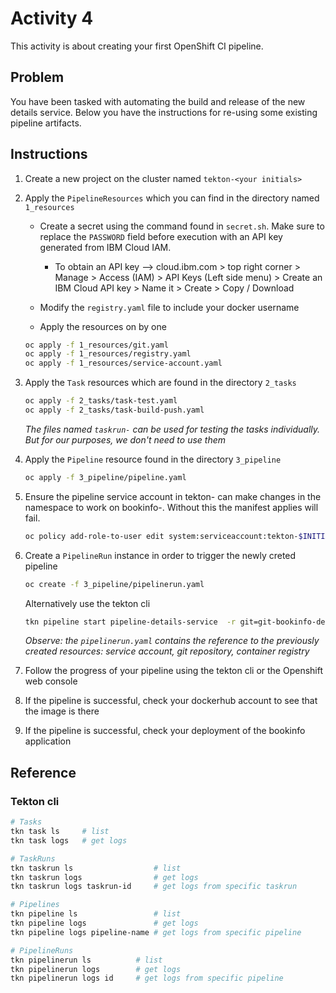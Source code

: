# Activity 4

This activity is about creating your first OpenShift CI pipeline.

## Problem

You have been tasked with automating the build and release of the new details service. Below you have the instructions for re-using some existing pipeline artifacts.

## Instructions

1. Create a new project on the cluster named `tekton-<your initials>`

2. Apply the `PipelineResources` which you can find in the directory named `1_resources`
   - Create a secret using the command found in `secret.sh`. Make sure to replace the `PASSWORD` field before execution with an API key generated from IBM Cloud IAM.
     - To obtain an API key --> cloud.ibm.com > top right corner > Manage > Access (IAM) > API Keys (Left side menu) > Create an IBM Cloud API key > Name it > Create > Copy / Download
   - Modify the `registry.yaml` file to include your docker username

   - Apply the resources on by one

   ```bash
   oc apply -f 1_resources/git.yaml
   oc apply -f 1_resources/registry.yaml
   oc apply -f 1_resources/service-account.yaml
   ```

3. Apply the `Task` resources which are found in the directory `2_tasks`

    ```bash
   oc apply -f 2_tasks/task-test.yaml
   oc apply -f 2_tasks/task-build-push.yaml
   ```

    *The files named `taskrun-` can be used for testing the tasks individually. But for our purposes, we don't need to use them*

4. Apply the `Pipeline` resource found in the directory `3_pipeline`

    ```bash
   oc apply -f 3_pipeline/pipeline.yaml
   ```

5. Ensure the pipeline service account in tekton-<id> can make changes in the namespace to work on bookinfo-<id>. Without this the manifest applies will fail.

    ```bash
   oc policy add-role-to-user edit system:serviceaccount:tekton-$INITIALS:pipeline -n bookinfo-$INITIALS
    ```


6. Create a `PipelineRun` instance in order to trigger the newly creted pipeline

    ```bash
   oc create -f 3_pipeline/pipelinerun.yaml
   ```
   Alternatively use the tekton cli
   ```bash
   tkn pipeline start pipeline-details-service  -r git=git-bookinfo-details  -r image=dockerhub-bookinfo-details  -p  TARGET_DIRECTORY=activity3 -p NAMESPACE=bookinfo-jb
   ```

   *Observe: the `pipelinerun.yaml` contains the reference to the previously created resources: service account, git repository, container registry*

7. Follow the progress of your pipeline using the tekton cli or the Openshift web console

8. If the pipeline is successful, check your dockerhub account to see that the image is there

9. If the pipeline is successful, check your deployment of the bookinfo application 


## Reference

### Tekton cli

```bash
# Tasks
tkn task ls     # list
tkn task logs   # get logs

# TaskRuns
tkn taskrun ls                  # list
tkn taskrun logs                # get logs
tkn taskrun logs taskrun-id     # get logs from specific taskrun

# Pipelines
tkn pipeline ls                 # list
tkn pipeline logs               # get logs
tkn pipeline logs pipeline-name # get logs from specific pipeline

# PipelineRuns
tkn pipelinerun ls          # list
tkn pipelinerun logs        # get logs
tkn pipelinerun logs id     # get logs from specific pipeline
```

